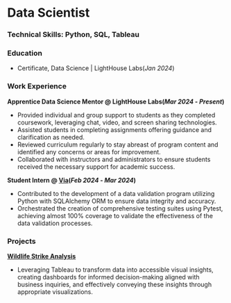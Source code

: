 # Data Scientist
### Technical Skills: Python, SQL, Tableau
### Education
- Certificate, Data Science | LightHouse Labs(_Jan 2024_)
    
### Work Experience

**Apprentice Data Science Mentor @ LightHouse Labs(_Mar 2024_ - _Present_)**

- Provided individual and group support to students as they completed coursework, leveraging chat, video, and screen sharing technologies.
- Assisted students in completing assignments offering guidance and clarification as needed.
- Reviewed curriculum regularly to stay abreast of program content and identified any concerns or areas for improvement.
- Collaborated with instructors and administrators to ensure students received the necessary support for academic success.

**Student Intern @ [Via](https://www.solvewithvia.com/)(_Feb 2024_ - _Mar 2024_)**

- Contributed to the development of a data validation program utilizing Python with SQLAlchemy ORM to ensure data integrity and accuracy.
- Orchestrated the creation of comprehensive testing suites using Pytest, achieving almost 100% coverage to validate the effectiveness of the data validation processes.
  
### Projects

[**Wildlife Strike Analysis**](https://github.com/Kanustu/Wildlife_Strike_Analysis)

- Leveraging Tableau to transform data into accessible visual insights, creating dashboards for informed decision-making aligned with business inquiries, and effectively conveying these insights through appropriate visualizations.




